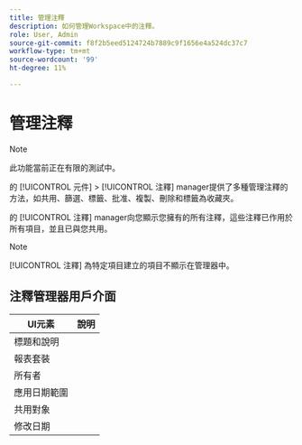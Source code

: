 ```yaml
---
title: 管理注釋
description: 如何管理Workspace中的注釋。
role: User, Admin
source-git-commit: f8f2b5eed5124724b7889c9f1656e4a524dc37c7
workflow-type: tm+mt
source-wordcount: '99'
ht-degree: 11%

---
```



# 管理注釋

>[!NOTE]
>
>此功能當前正在有限的測試中。

的 [!UICONTROL 元件] > [!UICONTROL 注釋] manager提供了多種管理注釋的方法，如共用、篩選、標籤、批准、複製、刪除和標籤為收藏夾。

的 [!UICONTROL 注釋] manager向您顯示您擁有的所有注釋，這些注釋已作用於所有項目，並且已與您共用。

>[!NOTE]
>
>[!UICONTROL 注釋] 為特定項目建立的項目不顯示在管理器中。

## 注釋管理器用戶介面

| UI元素 | 說明 |
| --- | --- | 
| 標題和說明 |  |
| 報表套裝 |  |
| 所有者 |  |
| 應用日期範圍 |  |
| 共用對象 |  |
| 修改日期 |  |


